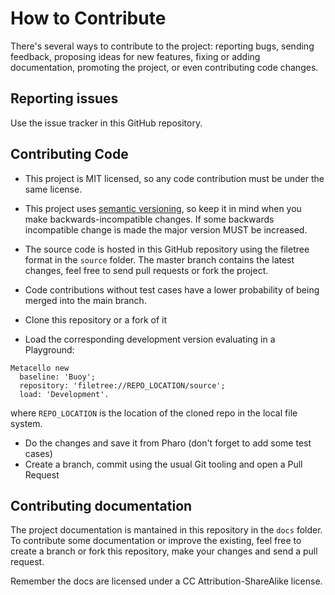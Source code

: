 # How to Contribute

There's several ways to contribute to the project: reporting bugs, sending feedback, proposing ideas for new features, fixing or adding documentation, promoting the project, or even contributing code changes.

## Reporting issues

Use the issue tracker in this GitHub repository.

## Contributing Code

- This project is MIT licensed, so any code contribution must be under the same license.
- This project uses [semantic versioning](http://semver.org/), so keep it in mind when you make backwards-incompatible changes. If some backwards incompatible change is made the major version MUST be increased.
- The source code is hosted in this GitHub repository using the filetree format in the `source` folder. The master branch contains the latest changes, feel free to send pull requests or fork the project.
- Code contributions without test cases have a lower probability of being merged into the main branch.


- Clone this repository or a fork of it
- Load the corresponding development version evaluating in a Playground:
```smalltalk
Metacello new
  baseline: 'Buoy';
  repository: 'filetree://REPO_LOCATION/source';
  load: 'Development'.
```
where `REPO_LOCATION` is the location of the cloned repo in the local file system.
- Do the changes and save it from Pharo (don't forget to add some test cases)
- Create a branch, commit using the usual Git tooling and open a Pull Request

## Contributing documentation

The project documentation is mantained in this repository in the `docs` folder. To contribute some documentation or improve the existing, feel free to create a branch or fork this repository, make your changes and send a pull request.

Remember the docs are licensed under a CC Attribution-ShareAlike license.

